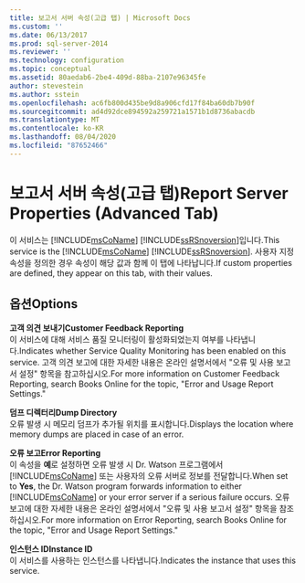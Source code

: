 ```yaml
---
title: 보고서 서버 속성(고급 탭) | Microsoft Docs
ms.custom: ''
ms.date: 06/13/2017
ms.prod: sql-server-2014
ms.reviewer: ''
ms.technology: configuration
ms.topic: conceptual
ms.assetid: 80aedab6-2be4-409d-88ba-2107e96345fe
author: stevestein
ms.author: sstein
ms.openlocfilehash: ac6fb800d435be9d8a906cfd17f84ba60db7b90f
ms.sourcegitcommit: ad4d92dce894592a259721a1571b1d8736abacdb
ms.translationtype: MT
ms.contentlocale: ko-KR
ms.lasthandoff: 08/04/2020
ms.locfileid: "87652466"
---
```

# <a name="report-server-properties-advanced-tab"></a><span data-ttu-id="0622d-102">보고서 서버 속성(고급 탭)</span><span class="sxs-lookup"><span data-stu-id="0622d-102">Report Server Properties (Advanced Tab)</span></span>
  <span data-ttu-id="0622d-103">이 서비스는 [!INCLUDE[msCoName](../../includes/msconame-md.md)] [!INCLUDE[ssRSnoversion](../../includes/ssrsnoversion-md.md)]입니다.</span><span class="sxs-lookup"><span data-stu-id="0622d-103">This service is the [!INCLUDE[msCoName](../../includes/msconame-md.md)] [!INCLUDE[ssRSnoversion](../../includes/ssrsnoversion-md.md)].</span></span> <span data-ttu-id="0622d-104">사용자 지정 속성을 정의한 경우 속성이 해당 값과 함께 이 탭에 나타납니다.</span><span class="sxs-lookup"><span data-stu-id="0622d-104">If custom properties are defined, they appear on this tab, with their values.</span></span>  
  
## <a name="options"></a><span data-ttu-id="0622d-105">옵션</span><span class="sxs-lookup"><span data-stu-id="0622d-105">Options</span></span>  
 <span data-ttu-id="0622d-106">**고객 의견 보내기**</span><span class="sxs-lookup"><span data-stu-id="0622d-106">**Customer Feedback Reporting**</span></span>  
 <span data-ttu-id="0622d-107">이 서비스에 대해 서비스 품질 모니터링이 활성화되었는지 여부를 나타냅니다.</span><span class="sxs-lookup"><span data-stu-id="0622d-107">Indicates whether Service Quality Monitoring has been enabled on this service.</span></span> <span data-ttu-id="0622d-108">고객 의견 보고에 대한 자세한 내용은 온라인 설명서에서 "오류 및 사용 보고서 설정" 항목을 참고하십시오.</span><span class="sxs-lookup"><span data-stu-id="0622d-108">For more information on Customer Feedback Reporting, search Books Online for the topic, "Error and Usage Report Settings."</span></span>  
  
 <span data-ttu-id="0622d-109">**덤프 디렉터리**</span><span class="sxs-lookup"><span data-stu-id="0622d-109">**Dump Directory**</span></span>  
 <span data-ttu-id="0622d-110">오류 발생 시 메모리 덤프가 추가될 위치를 표시합니다.</span><span class="sxs-lookup"><span data-stu-id="0622d-110">Displays the location where memory dumps are placed in case of an error.</span></span>  
  
 <span data-ttu-id="0622d-111">**오류 보고**</span><span class="sxs-lookup"><span data-stu-id="0622d-111">**Error Reporting**</span></span>  
 <span data-ttu-id="0622d-112">이 속성을 **예**로 설정하면 오류 발생 시 Dr. Watson 프로그램에서 [!INCLUDE[msCoName](../../includes/msconame-md.md)] 또는 사용자의 오류 서버로 정보를 전달합니다.</span><span class="sxs-lookup"><span data-stu-id="0622d-112">When set to **Yes**, the Dr. Watson program forwards information to either [!INCLUDE[msCoName](../../includes/msconame-md.md)] or your error server if a serious failure occurs.</span></span> <span data-ttu-id="0622d-113">오류 보고에 대한 자세한 내용은 온라인 설명서에서 "오류 및 사용 보고서 설정" 항목을 참조하십시오.</span><span class="sxs-lookup"><span data-stu-id="0622d-113">For more information on Error Reporting, search Books Online for the topic, "Error and Usage Report Settings."</span></span>  
  
 <span data-ttu-id="0622d-114">**인스턴스 ID**</span><span class="sxs-lookup"><span data-stu-id="0622d-114">**Instance ID**</span></span>  
 <span data-ttu-id="0622d-115">이 서비스를 사용하는 인스턴스를 나타냅니다.</span><span class="sxs-lookup"><span data-stu-id="0622d-115">Indicates the instance that uses this service.</span></span>  
  
  
